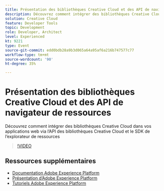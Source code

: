 ```yaml
---
title: Présentation des bibliothèques Creative Cloud et des API de navigateur de ressources
description: Découvrez comment intégrer des bibliothèques Creative Cloud dans vos applications web via l’API des bibliothèques Creative Cloud et le SDK de l’explorateur de ressources
solution: Creative Cloud
feature: Developer Tools
topic: Development
role: Developer, Architect
level: Experienced
kt: 9221
type: Event
source-git-commit: edd0bdb28a9b3d065a64a95af6a216b747577c77
workflow-type: tm+mt
source-wordcount: '90'
ht-degree: 35%

---
```


# Présentation des bibliothèques Creative Cloud et des API de navigateur de ressources

Découvrez comment intégrer des bibliothèques Creative Cloud dans vos applications web via l’API des bibliothèques Creative Cloud et le SDK de l’explorateur de ressources

>[!VIDEO](https://video.tv.adobe.com/v/337592/?quality=12&learn=on&hidetitle=true)

## Ressources supplémentaires

- [Documentation Adobe Experience Platform](https://experienceleague.adobe.com/docs/experience-platform.html?lang=fr)
- [Présentation d’Adobe Experience Platform](https://experienceleague.adobe.com/docs/experience-platform/landing/home.html?lang=fr)
- [Tutoriels Adobe Experience Platform](https://experienceleague.adobe.com/docs/platform-learn/tutorials/overview.html?lang=fr)
